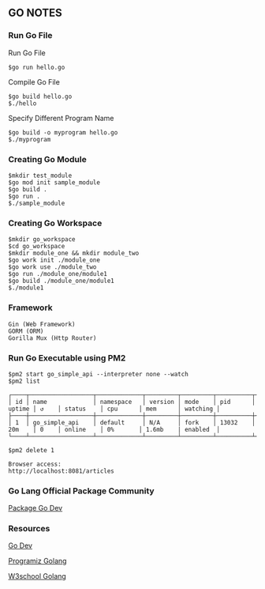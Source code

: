 ## GO NOTES

### Run Go File
Run Go File
```
$go run hello.go
```
Compile Go File
```
$go build hello.go
$./hello
```
Specify Different Program Name
```
$go build -o myprogram hello.go
$./myprogram
```
### Creating Go Module
```
$mkdir test_module
$go mod init sample_module
$go build .
$go run .
$./sample_module
```
### Creating Go Workspace
```
$mkdir go_workspace
$cd go_workspace
$mkdir module_one && mkdir module_two
$go work init ./module_one
$go work use ./module_two
$go run ./module_one/module1
$go build ./module_one/module1
$./module1
```
### Framework
```
Gin (Web Framework)
GORM (ORM)
Gorilla Mux (Http Router)
```

### Run Go Executable using PM2
```
$pm2 start go_simple_api --interpreter none --watch
$pm2 list

┌────┬──────────────────┬─────────────┬─────────┬─────────┬──────────┬────────┬──────┬───────────┬──────────┬──────────┬──────────┐
│ id │ name             │ namespace   │ version │ mode    │ pid      │ uptime │ ↺    │ status    │ cpu      │ mem      │ watching │
├────┼──────────────────┼─────────────┼─────────┼─────────┼──────────┼────────┼──────┼───────────┼──────────┼──────────┼──────────┼
│ 1  │ go_simple_api    │ default     │ N/A     │ fork    │ 13032    │ 20m    │ 0    │ online    │ 0%       │ 1.6mb    | enabled  │
└────┴──────────────────┴─────────────┴─────────┴─────────┴──────────┴────────┴──────┴───────────┴──────────┴──────────┴──────────┴

$pm2 delete 1
```
```
Browser access:
http://localhost:8081/articles
```
### Go Lang Official Package Community

[Package Go Dev](https://pkg.go.dev/)

### Resources
[Go Dev](https://go.dev/dl/)

[Programiz Golang](https://www.programiz.com/golang/getting-started)

[W3school Golang](https://www.w3schools.com/go/go_formatting_verbs.php)

